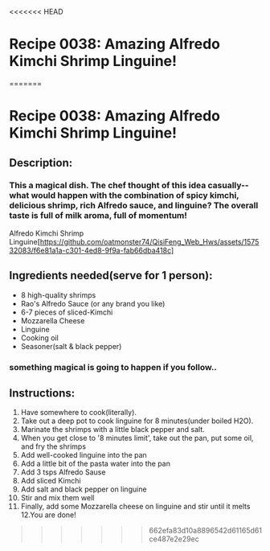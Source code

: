 <<<<<<< HEAD
# Recipe 0038: Amazing Alfredo Kimchi Shrimp Linguine!


=======
# Recipe 0038: Amazing Alfredo Kimchi Shrimp Linguine!
## Description:
### This a magical dish. The chef thought of this idea casually-- what would happen with the combination of spicy kimchi, delicious shrimp, rich Alfredo sauce, and linguine? The overall taste is full of milk aroma, full of momentum!

Alfredo Kimchi Shrimp Linguine[https://github.com/oatmonster74/QisiFeng_Web_Hws/assets/157532083/f6e81a1a-c301-4ed8-9f9a-fab66dba418c]

## Ingredients needed(serve for 1 person):
- 8 high-quality shrimps
- Rao's Alfredo Sauce (or any brand you like)
- 6-7 pieces of sliced-Kimchi
- Mozzarella Cheese
- Linguine
- Cooking oil
- Seasoner(salt & black pepper)

### something magical is going to happen if you follow..

## Instructions:
1. Have somewhere to cook(literally).
2. Take out a deep pot to cook linguine for 8 minutes(under boiled H2O).
3. Marinate the shrimps with a little black pepper and salt.
4. When you get close to '8 minutes limit', take out the pan, put some oil, and fry the shrimps
5. Add well-cooked linguine into the pan
6. Add a little bit of the pasta water into the pan
7. Add 3 tsps Alfredo Sause
8. Add sliced Kimchi
9. Add salt and black pepper on linguine
10. Stir and mix them well
11. Finally, add some Mozzarella cheese on linguine and stir until it melts
12.You are done!
>>>>>>> 662efa83d10a8896542d61165d61ce487e2e29ec

